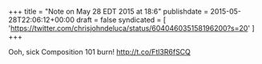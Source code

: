 +++
title = "Note on May 28 EDT 2015 at 18:6"
publishdate = 2015-05-28T22:06:12+00:00
draft = false
syndicated = [ 'https://twitter.com/chrisjohndeluca/status/604046035158196200?s=20' ]
+++

Ooh, sick Composition 101 burn! http://t.co/Ftl3R6fSCQ
